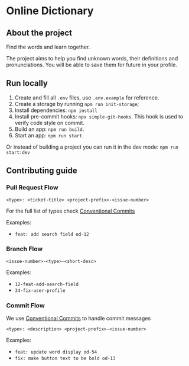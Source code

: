 # Online Dictionary

## About the project

Find the words and learn together.

The project aims to help you find unknown words, their definitions and pronunciations. You will be able to save them for future in your profile.

## Run locally

1. Create and fill all `.env` files, use `.env.example` for reference.
2. Create a storage by running `npm run init-storage`;
3. Install dependencies: `npm install`
4. Install pre-commit hooks: `npx simple-git-hooks`. This hook is used to verify code style on commit.
5. Build an app: `npm run build`.
6. Start an app: `npm run start`.

Or instead of building a project you can run it in the dev mode: `npm run start:dev`

## Contributing guide

### Pull Request Flow

```
<type>: <ticket-title> <project-prefix>-<issue-number>
```

For the full list of types check [Conventional Commits](https://github.com/conventional-changelog/commitlint/tree/master/%40commitlint/config-conventional)

Examples:

- `feat: add search field od-12`

### Branch Flow

```
<issue-number>-<type>-<short-desc>
```

Examples:

- `12-feat-add-search-field`
- `34-fix-user-profile`

### Commit Flow

We use [Conventional Commits](https://www.conventionalcommits.org/en/v1.0.0) to handle commit messages

```
<type>: <description> <project-prefix>-<issue-number>
```

Examples:

- `feat: update word display od-54`
- `fix: make button text to be bold od-13`
